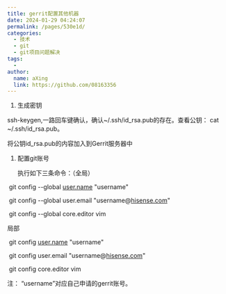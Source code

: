 ```yaml
---
title: gerrit配置其他机器
date: 2024-01-29 04:24:07
permalink: /pages/530e1d/
categories:
  - 技术
  - git
  - git项目问题解决
tags:
  - 
author: 
  name: aXing
  link: https://github.com/08163356
---
```


1. 生成密钥

ssh-keygen,一路回车键确认，确认~/.ssh/id_rsa.pub的存在。查看公钥： cat ~/.ssh/id_rsa.pub。

  将公钥id_rsa.pub的内容加入到Gerrit服务器中

1. 配置git账号

   执行如下三条命令：（全局）

​    git config --global [user.name](http://user.name/) "username"

​    git config --global user.email "username@[hisense.com](http://hisense.com/)"

​    git config --global core.editor vim
<!-- more -->

局部

​    git config [user.name](http://user.name/) "username"

​    git config user.email "username@[hisense.com](http://hisense.com/)"

​    git config core.editor vim

  注： “username”对应自己申请的gerrit账号。

